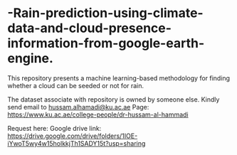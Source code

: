 # -Rain-prediction-using-climate-data-and-cloud-presence-information-from-google-earth-engine.
 This repository presents a machine learning-based methodology for finding whether a cloud can be seeded or not for rain.  
 
 The dataset associate with repository is owned by someone else.
 Kindly send email to hussam.alhamadi@ku.ac.ae
 Page: https://www.ku.ac.ae/college-people/dr-hussam-al-hammadi

Request here:
Google drive link: https://drive.google.com/drive/folders/1IOE-iYwoT5wy4w15holkkjTh1SADY15t?usp=sharing
